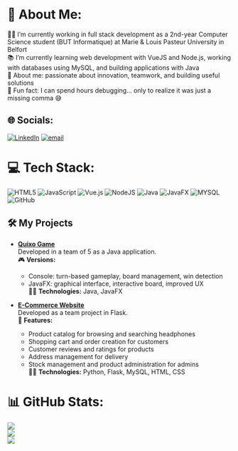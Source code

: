 # 💫 About Me:
👨‍🎓 I’m currently working in full stack development as a 2nd-year Computer Science student (BUT Informatique) at Marie & Louis Pasteur University in Belfort <br>📚 I’m currently learning web development with VueJS and Node.js, working with databases using MySQL, and building applications with Java <br>🔎 About me: passionate about innovation, teamwork, and building useful solutions <br>🎲 Fun fact: I can spend hours debugging… only to realize it was just a missing comma 😅 <br>


## 🌐 Socials:
[![LinkedIn](https://img.shields.io/badge/LinkedIn-%230077B5.svg?logo=linkedin&logoColor=white)](https://www.linkedin.com/in/alban-choulet-542072352/) [![email](https://img.shields.io/badge/Email-D14836?logo=gmail&logoColor=white)](mailto:alban.choulet1@gmail.com) 

# 💻 Tech Stack:
![HTML5](https://img.shields.io/badge/html5-%23E34F26.svg?style=for-the-badge&logo=html5&logoColor=white) ![JavaScript](https://img.shields.io/badge/javascript-%23323330.svg?style=for-the-badge&logo=javascript&logoColor=%23F7DF1E) ![Vue.js](https://img.shields.io/badge/vue.js-%2335495e.svg?style=for-the-badge&logo=vuedotjs&logoColor=%234FC08D) ![NodeJS](https://img.shields.io/badge/node.js-6DA55F?style=for-the-badge&logo=node.js&logoColor=white) ![Java](https://img.shields.io/badge/java-%23ED8B00.svg?style=for-the-badge&logo=openjdk&logoColor=white) ![JavaFX](https://img.shields.io/badge/javafx-%23FF0000.svg?style=for-the-badge&logo=javafx&logoColor=white) ![MYSQL](https://img.shields.io/badge/mysql-4479A1.svg?style=for-the-badge&logo=mysql&logoColor=white) ![GitHub](https://img.shields.io/badge/github-%23121011.svg?style=for-the-badge&logo=github&logoColor=white)

## 🛠️ My Projects

- [**Quixo Game**](https://github.com/Natan90/Quixo)  
  Developed in a team of 5 as a Java application.  
  🎮 **Versions:**  
    - Console: turn-based gameplay, board management, win detection  
    - JavaFX: graphical interface, interactive board, improved UX  
  🧑‍💻 **Technologies:** Java, JavaFX

- [**E-Commerce Website**](https://github.com/Suzdeloffre/SAE2-3.4.5)  
  Developed as a team project in Flask.  
  🛒 **Features:**  
    - Product catalog for browsing and searching headphones  
    - Shopping cart and order creation for customers  
    - Customer reviews and ratings for products  
    - Address management for delivery  
    - Stock management and product administration for admins  
  🧑‍💻 **Technologies:** Python, Flask, MySQL, HTML, CSS




# 📊 GitHub Stats:
![](https://github-readme-stats.vercel.app/api?username=Alban-70&theme=transparent&hide_border=false&include_all_commits=false&count_private=true)<br/>
![](https://nirzak-streak-stats.vercel.app/?user=Alban-70&theme=transparent&hide_border=false)<br/>
![](https://github-readme-stats.vercel.app/api/top-langs/?username=Alban-70&theme=transparent&hide_border=false&include_all_commits=false&count_private=true&layout=compact)

<!-- Proudly created with GPRM ( https://gprm.itsvg.in ) -->
